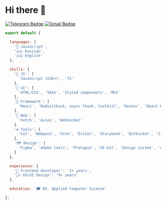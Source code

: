 # Hi there 👋
[![Telegram Badge](https://img.shields.io/badge/Telegram-2CA5E0?style=for-the-badge&logo=telegram&logoColor=white)](https://t.me/aburakov)
[![Gmail Badge](https://img.shields.io/badge/Gmail-D14836?style=for-the-badge&logo=gmail&logoColor=white)](mailto:allexburakov@gmail.com)

```js
export default {

  languages: [ 
    '🌸 JavaScript',
    '🇷🇺 Russian',
    '🇬🇧 English'
  ],

  skills: {
    '🧠 JS': [
      'JavaScript (ES6+)', 'TS'
    ],
    '🎨 UI': [
      'HTML/CSS', 'SASS', 'Styled components', 'MUI'
    ],
    '🧰 Framework': [
      'React', 'Redux(thunk, async thunk, toolkit)', 'Router', 'React Hook Form', 'NextJS'
    ],
    '🛜 Web': [
      'Fetch', 'Axios', 'WebSocket'
    ],
    '⚙️ Tools': [
      'Git', 'Webpack', 'Vite', 'Eslint', 'Storybook', 'Bitbucket', 'Jira'  
    ],
    '🗺️ Design': [
      'Figma', 'Adobe tools', 'Protopie', 'UI-kit', 'Design system', 'CJM', 'JTBD'
    ]
  },  

  experience: {
    '💪 Frontend developer': '1+ years',
    '🏴‍☠️ UX/UI Design': '9+ years'
  },

  education: '🎓 BS, Applied Computer Science'

};
```
